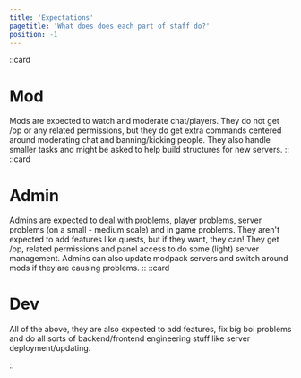 ```yaml
---
title: 'Expectations'
pagetitle: 'What does does each part of staff do?'
position: -1
---
```

::card
# Mod
Mods are expected to watch and moderate chat/players. They do not get /op or any related permissions, but they do get extra commands centered around moderating chat and banning/kicking people. They also handle smaller tasks and might be asked to help build structures for new servers. 
::
::card
# Admin
Admins are expected to deal with problems, player problems, server problems (on a small - medium scale) and in game problems.
They aren't expected to add features like quests, but if they want, they can! They get /op, related permissions and panel access to do some (light) server management.
Admins can also update modpack servers and switch around mods if they are causing problems.
::
::card
# Dev
All of the above, they are also expected to add features, fix big boi problems and do all sorts of backend/frontend engineering stuff like server deployment/updating.

::
